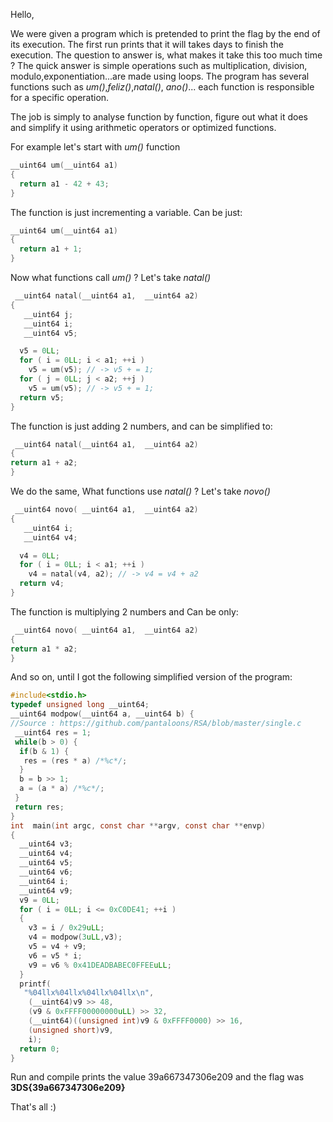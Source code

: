 
Hello,

We were given a program which is pretended to print the flag by the end of its execution. The first run prints that it will takes days to finish the execution. The question to answer is, what makes it take this too much time ? The quick answer is simple operations such as multiplication, division, modulo,exponentiation...are made using loops. The program has several functions such as  _um()_,_feliz()_,_natal()_,  _ano()_... each function is responsible for a specific operation.

The job is simply to analyse function by function, figure out what it does and simplify it using arithmetic operators or optimized functions.

For example let's start with  _um()_  function

```c
__uint64 um(__uint64 a1)
{
  return a1 - 42 + 43;
}
```

The function is just incrementing a variable. Can be just:

```c
__uint64 um(__uint64 a1)
{
  return a1 + 1;
}
```

  

Now what functions call  _um()_  ? Let's take _natal()_

```c
 __uint64 natal(__uint64 a1,  __uint64 a2)
{
   __uint64 j;
   __uint64 i;
   __uint64 v5;

  v5 = 0LL;
  for ( i = 0LL; i < a1; ++i )
    v5 = um(v5); // -> v5 + = 1;
  for ( j = 0LL; j < a2; ++j )
    v5 = um(v5); // -> v5 + = 1;
  return v5;
}
```

The function is just adding 2 numbers, and can be simplified to:

```c
 __uint64 natal(__uint64 a1,  __uint64 a2)
{
return a1 + a2;
}
```


We do the same, What functions use  _natal()_  ? Let's take _novo()_

```c
 __uint64 novo( __uint64 a1,  __uint64 a2)
{
   __uint64 i;
   __uint64 v4;

  v4 = 0LL;
  for ( i = 0LL; i < a1; ++i )
    v4 = natal(v4, a2); // -> v4 = v4 + a2
  return v4;
}
```

The function is multiplying 2 numbers and Can be only:

```c
 __uint64 novo( __uint64 a1,  __uint64 a2)
{
return a1 * a2;
}
```

 
And so on, until I got the following simplified version of the program:

```c
#include<stdio.h>
typedef unsigned long __uint64;
__uint64 modpow(__uint64 a, __uint64 b) {
//Source : https://github.com/pantaloons/RSA/blob/master/single.c
 __uint64 res = 1;
 while(b > 0) {
  if(b & 1) {
   res = (res * a) /*%c*/;
  }
  b = b >> 1;
  a = (a * a) /*%c*/;
 }
 return res;
}
int  main(int argc, const char **argv, const char **envp)
{
  __uint64 v3;
  __uint64 v4;
  __uint64 v5;
  __uint64 v6;
  __uint64 i;
  __uint64 v9;
  v9 = 0LL;
  for ( i = 0LL; i <= 0xC0DE41; ++i )
  {
    v3 = i / 0x29uLL;
    v4 = modpow(3uLL,v3);
    v5 = v4 + v9;
    v6 = v5 * i;
    v9 = v6 % 0x41DEADBABEC0FFEEuLL;
  }
  printf(
   "%04llx%04llx%04llx%04llx\n",
    (__uint64)v9 >> 48,
    (v9 & 0xFFFF00000000uLL) >> 32,
    (__uint64)((unsigned int)v9 & 0xFFFF0000) >> 16,
    (unsigned short)v9,
    i);
  return 0;
}
```

Run and compile prints the value 39a667347306e209 and the flag was  **3DS{39a667347306e209}**

  
That's all :)
